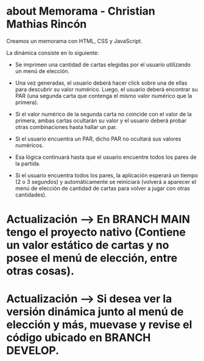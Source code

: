 # about Memorama - Christian Mathias Rincón

Creamos un memorama con HTML, CSS y JavaScript.

La dinámica consiste en lo siguiente: 

- Se imprimen una cantidad de cartas elegidas por el usuario utilizando un menú de elección.
- Una vez generadas, el usuario deberá hacer click sobre una de ellas para descubrir su valor numérico. Luego, el usuario deberá encontrar su PAR (una segunda carta que contenga el mismo valor numérico que la primera).
- Si el valor numérico de la segunda carta no coincide con el valor de la primera, ambas cartas ocultarán su valor y el usuario deberá probar otras combinaciones hasta hallar un par.
- Si el usuario encuentra un PAR, dicho PAR no ocultará sus valores numéricos.

- Esa lógica continuará hasta que el usuario encuentre todos los pares de la partida.
- Si el usuario encuentra todos los pares, la aplicación esperará un tiempo (2 o 3 segundos) y automáticamente se reiniciará (volverá a aparecer el menú de elección de cantidad de cartas para volver a jugar con otras cantidades).


# Actualización --> En BRANCH MAIN tengo el proyecto nativo (Contiene un valor estático de cartas y no posee el menú de elección, entre otras cosas).

# Actualización --> Si desea ver la versión dinámica junto al menú de elección y más, muevase y revise el código ubicado en BRANCH DEVELOP.
